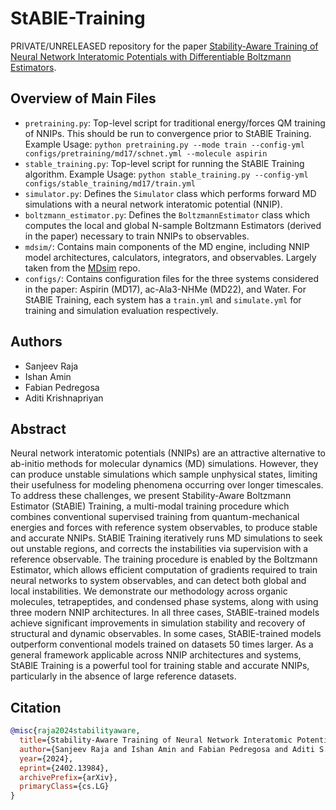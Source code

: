 # StABlE-Training
PRIVATE/UNRELEASED repository for the paper [Stability-Aware Training of Neural Network Interatomic Potentials with Differentiable Boltzmann Estimators](https://arxiv.org/abs/2402.13984).

## Overview of Main Files
- ```pretraining.py```: Top-level script for traditional energy/forces QM training of NNIPs. This should be run to convergence prior to StABlE Training. Example Usage: ```python pretraining.py --mode train --config-yml configs/pretraining/md17/schnet.yml --molecule aspirin```
- ```stable_training.py```: Top-level script for running the StABlE Training algorithm. Example Usage: ```python stable_training.py --config-yml configs/stable_training/md17/train.yml```
- ```simulator.py```: Defines the ```Simulator``` class which performs forward MD simulations with a neural network interatomic potential (NNIP).
- ```boltzmann_estimator.py```: Defines the ```BoltzmannEstimator``` class which computes the local and global N-sample Boltzmann Estimators (derived in the paper) necessary to train NNIPs to observables.
- ```mdsim/```: Contains main components of the MD engine, including NNIP model architectures, calculators, integrators, and observables. Largely taken from the [MDsim](https://github.com/kyonofx/MDsim) repo.
- ```configs/```: Contains configuration files for the three systems considered in the paper: Aspirin (MD17), ac-Ala3-NHMe (MD22), and Water. For StABlE Training, each system has a ```train.yml``` and ```simulate.yml``` for training and simulation evaluation respectively.

## Authors
- Sanjeev Raja
- Ishan Amin
- Fabian Pedregosa
- Aditi Krishnapriyan
  
## Abstract
Neural network interatomic potentials (NNIPs) are an attractive alternative to ab-initio methods for molecular dynamics (MD) simulations. However, they can produce unstable simulations which sample unphysical states, limiting their usefulness for modeling phenomena occurring over longer timescales. To address these challenges, we present Stability-Aware Boltzmann Estimator (StABlE) Training, a multi-modal training procedure which combines conventional supervised training from quantum-mechanical energies and forces with reference system observables, to produce stable and accurate NNIPs. StABlE Training iteratively runs MD simulations to seek out unstable regions, and corrects the instabilities via supervision with a reference observable. The training procedure is enabled by the Boltzmann Estimator, which allows efficient computation of gradients required to train neural networks to system observables, and can detect both global and local instabilities. We demonstrate our methodology across organic molecules, tetrapeptides, and condensed phase systems, along with using three modern NNIP architectures. In all three cases, StABlE-trained models achieve significant improvements in simulation stability and recovery of structural and dynamic observables. In some cases, StABlE-trained models outperform conventional models trained on datasets 50 times larger. As a general framework applicable across NNIP architectures and systems, StABlE Training is a powerful tool for training stable and accurate NNIPs, particularly in the absence of large reference datasets.

## Citation

```bibtex
@misc{raja2024stabilityaware,
  title={Stability-Aware Training of Neural Network Interatomic Potentials with Differentiable Boltzmann Estimators}, 
  author={Sanjeev Raja and Ishan Amin and Fabian Pedregosa and Aditi S. Krishnapriyan},
  year={2024},
  eprint={2402.13984},
  archivePrefix={arXiv},
  primaryClass={cs.LG}
}
